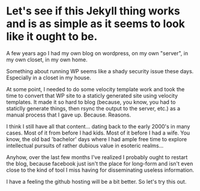 # Let's see if this Jekyll thing works and is as simple as it seems to look like it ought to be.

A few years ago I had my own blog on wordpress, on my own "server", in my own closet, in my own home.

Something about running WP seems like a shady security issue these days. Especially in a closet in my house.


At some point, I needed to do some velocity template work and took the time to convert that WP site to a staticly generated site using velocity templates.
It made it so hard to blog (because, you know, you had to staticlly generate things, then rsync the output to the server, etc.) as a manual process that I
gave up. Because. Reasons.

I think I still have all that content... dating back to the early 2000's in many cases. Most of it from before I had kids. Most of it before I had a wife.
You know, the old bad 'bachelor' days where I had ample free time to explore intellectual pursuits of rather dubious value in esoteric realms... 



Anyhow, over the last few months I've realized I probably ought to restart the blog, because facebook just isn't the place for long-form and isn't even 
close to the kind of tool I miss having for disseminating useless information.

I have a feeling the github hosting will be a bit better. So let's try this out.
